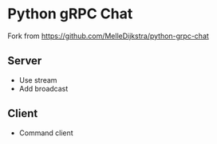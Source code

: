 # Python gRPC Chat
Fork from https://github.com/MelleDijkstra/python-grpc-chat

## Server

- Use stream
- Add broadcast

## Client

- Command client

